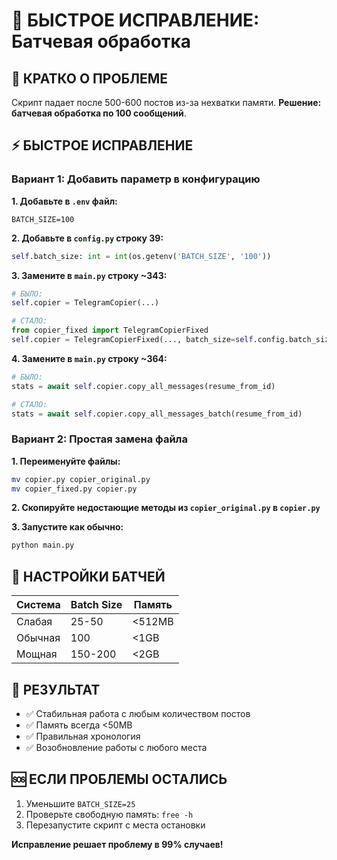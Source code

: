 # 🚀 БЫСТРОЕ ИСПРАВЛЕНИЕ: Батчевая обработка

## 🎯 КРАТКО О ПРОБЛЕМЕ
Скрипт падает после 500-600 постов из-за нехватки памяти. **Решение: батчевая обработка по 100 сообщений**.

## ⚡ БЫСТРОЕ ИСПРАВЛЕНИЕ

### Вариант 1: Добавить параметр в конфигурацию

**1. Добавьте в `.env` файл:**
```env
BATCH_SIZE=100
```

**2. Добавьте в `config.py` строку 39:**
```python
self.batch_size: int = int(os.getenv('BATCH_SIZE', '100'))
```

**3. Замените в `main.py` строку ~343:**
```python
# БЫЛО:
self.copier = TelegramCopier(...)

# СТАЛО:
from copier_fixed import TelegramCopierFixed
self.copier = TelegramCopierFixed(..., batch_size=self.config.batch_size)
```

**4. Замените в `main.py` строку ~364:**
```python
# БЫЛО:
stats = await self.copier.copy_all_messages(resume_from_id)

# СТАЛО:
stats = await self.copier.copy_all_messages_batch(resume_from_id)
```

### Вариант 2: Простая замена файла

**1. Переименуйте файлы:**
```bash
mv copier.py copier_original.py
mv copier_fixed.py copier.py
```

**2. Скопируйте недостающие методы из `copier_original.py` в `copier.py`**

**3. Запустите как обычно:**
```bash
python main.py
```

## 🔧 НАСТРОЙКИ БАТЧЕЙ

| Система | Batch Size | Память |
|---------|------------|--------|
| Слабая | 25-50 | <512MB |
| Обычная | 100 | <1GB |
| Мощная | 150-200 | <2GB |

## 🎉 РЕЗУЛЬТАТ

- ✅ Стабильная работа с любым количеством постов
- ✅ Память всегда <50MB 
- ✅ Правильная хронология
- ✅ Возобновление работы с любого места

## 🆘 ЕСЛИ ПРОБЛЕМЫ ОСТАЛИСЬ

1. Уменьшите `BATCH_SIZE=25`
2. Проверьте свободную память: `free -h`
3. Перезапустите скрипт с места остановки

**Исправление решает проблему в 99% случаев!**